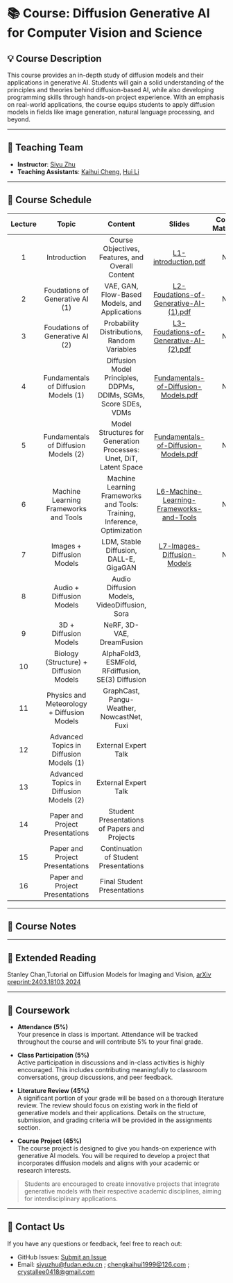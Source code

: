# 📚 Course: Diffusion Generative AI for Computer Vision and Science

## 💡 Course Description

This course provides an in-depth study of diffusion models and their applications in generative AI. Students will gain a solid understanding of the principles and theories behind diffusion-based AI, while also developing programming skills through hands-on project experience. With an emphasis on real-world applications, the course equips students to apply diffusion models in fields like image generation, natural language processing, and beyond.


---
## 🤝 Teaching Team

- **Instructor**: [Siyu Zhu](https://sites.google.com/site/zhusiyucs)
- **Teaching Assistants**: [Kaihui Cheng](https://github.com/Kaihui-Cheng), [Hui Li](https://github.com/crystallee-ai)

---


## 📅 Course Schedule 
|Lecture|Topic|Content|Slides|Course Materials|
|:-------:|:-----:|:------:|:------:|:----------------:|
|1|Introduction|Course Objectives, Features, and Overall Content|[L1-introduction.pdf](./slides/L1-introduction.pdf)| N/A|
|2|Foudations of Generative AI (1)|VAE, GAN, Flow-Based Models, and Applications|[L2-Foudations-of-Generative-AI-(1).pdf](./slides/L2-Foudations-of-Generative-AI-(1).pdf)| N/A|
|3|Foudations of Generative AI (2)|Probability Distributions, Random Variables|[L3-Foudations-of-Generative-AI-(2).pdf](./slides/L3-Foudations-of-Generative-AI-(2).pdf)| N/A|
|4|Fundamentals of Diffusion Models (1)|Diffusion Model Principles, DDPMs, DDIMs, SGMs, Score SDEs, VDMs|[Fundamentals-of-Diffusion-Models.pdf](./slides/L4&5-Fundamentals-of-Diffusion-Models.pdf)| N/A|
|5|Fundamentals of Diffusion Models (2)|Model Structures for Generation Processes: Unet, DiT, Latent Space|[Fundamentals-of-Diffusion-Models.pdf](./slides/L4&5-Fundamentals-of-Diffusion-Models.pdf)| N/A|
|6|Machine Learning Frameworks and Tools|Machine Learning Frameworks and Tools: Training, Inference, Optimization|[L6-Machine-Learning-Frameworks-and-Tools](./slides/L6-Machine-Learning-Frameworks-and-Tools.pdf)| N/A|
|7|Images + Diffusion Models|LDM, Stable Diffusion, DALL-E, GigaGAN|[L7-Images-Diffusion-Models](./slides/L7-Images-Diffusion-Models.pdf)|N/A|
|8|Audio + Diffusion Models|Audio Diffusion Models, VideoDiffusion, Sora|||
|9|3D + Diffusion Models|NeRF, 3D-VAE, DreamFusion|||
|10|Biology (Structure) + Diffusion Models|AlphaFold3, ESMFold, RFdiffusion, SE(3) Diffusion|||
|11|Physics and Meteorology + Diffusion Models|GraphCast, Pangu-Weather, NowcastNet, Fuxi|||
|12|Advanced Topics in Diffusion Models (1)|External Expert Talk|||
|13|Advanced Topics in Diffusion Models (2)|External Expert Talk|||
|14|Paper and Project Presentations|Student Presentations of Papers and Projects|||
|15|Paper and Project Presentations|Continuation of Student Presentations|||
|16|Paper and Project Presentations|Final Student Presentations|||

---
## 📝 Course Notes 


---
## 📖  Extended Reading
 Stanley Chan,Tutorial on Diffusion Models for Imaging and Vision, [arXiv preprint:2403.18103,2024](https://arxiv.org/pdf/2403.18103)

---
## 📂 Coursework

- **Attendance (5%)**  
  Your presence in class is important. Attendance will be tracked throughout the course and will contribute 5% to your final grade.

- **Class Participation (5%)**  
  Active participation in discussions and in-class activities is highly encouraged. This includes contributing meaningfully to classroom conversations, group discussions, and peer feedback.

- **Literature Review (45%)**  
  A significant portion of your grade will be based on a thorough literature review. The review should focus on existing work in the field of generative models and their applications. Details on the structure, submission, and grading criteria will be provided in the assignments section.

- **Course Project (45%)**  
  The course project is designed to give you hands-on experience with generative AI models. You will be required to develop a project that incorporates diffusion models and aligns with your academic or research interests. 
  <!-- More information regarding the project expectations, milestones, and deliverables can be found on [the project page](#). -->

> Students are encouraged to create innovative projects that integrate generative models with their respective academic disciplines, aiming for interdisciplinary applications.


---


## 📧 Contact Us

If you have any questions or feedback, feel free to reach out:

- GitHub Issues: [Submit an Issue](https://github.com/your-username/your-course-repo/issues)
- Email: siyuzhu@fudan.edu.cn ; chengkaihui1999@126.com ; crystallee0418@gmail.com
